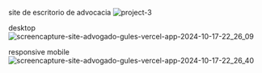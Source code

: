 site de escritorio de advocacia 
![project-3](https://github.com/user-attachments/assets/94e8ea03-c154-41ab-85a7-cd6204ffb03d)




desktop
![screencapture-site-advogado-gules-vercel-app-2024-10-17-22_26_09](https://github.com/user-attachments/assets/a6512124-fd61-43fb-8976-9f3b1e5932c5)


responsive mobile
![screencapture-site-advogado-gules-vercel-app-2024-10-17-22_26_40](https://github.com/user-attachments/assets/5df4388d-8d68-4fb1-915e-e70324ddd9b2)
